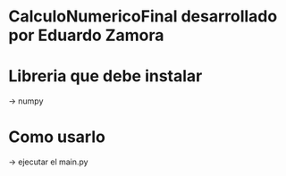 # CalculoNumericoFinal desarrollado por Eduardo Zamora

# Libreria que debe instalar 
-> numpy 

# Como usarlo
-> ejecutar el main.py
